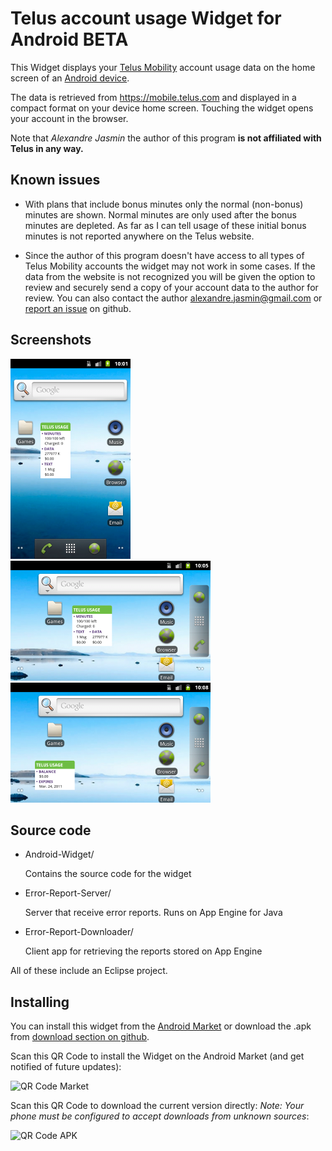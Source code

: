 Telus account usage Widget for Android BETA
===========================================

This Widget displays your [Telus Mobility][1] account usage data on the home screen of an [Android device][2].

The data is retrieved from https://mobile.telus.com and displayed in a compact format on your device home screen.
Touching the widget opens your account in the browser.

Note that *Alexandre Jasmin* the author of this program **is not affiliated with Telus in any way.**


Known issues
------------

 - With plans that include bonus minutes only the normal (non-bonus) minutes are shown. Normal minutes are only used
after the bonus minutes are depleted. As far as I can tell usage of these initial bonus minutes is not reported
anywhere on the Telus website.

 - Since the author of this program doesn't have access to all types of Telus Mobility accounts the widget may not
work in some cases. If the data from the website is not recognized you will be given the option to review and
securely send a copy of your account data to the author for review. You can also contact the author
alexandre.jasmin@gmail.com or [report an issue][3] on github.


Screenshots
-----------
![Screenshot](https://github.com/ajasmin/telus_usage_android_widget/raw/master/media/screenshot-1-small.png)
![Screenshot](https://github.com/ajasmin/telus_usage_android_widget/raw/master/media/screenshot-2-small.png)
![Screenshot](https://github.com/ajasmin/telus_usage_android_widget/raw/master/media/screenshot-3-small.png)


Source code
-----------

 - Android-Widget/

      Contains the source code for the widget  


 - Error-Report-Server/

      Server that receive error reports. Runs on App Engine for Java


 - Error-Report-Downloader/

      Client app for retrieving the reports stored on App Engine


All of these include an Eclipse project.


Installing
----------

You can install this widget from the [Android Market][4] or download the .apk from [download section on github][5].

Scan this QR Code to install the Widget on the Android Market (and get notified of future updates):

![QR Code Market](https://chart.googleapis.com/chart?cht=qr&chs=200x200&chl=market%3A//details%3Fid%3Dcom.github.ajasmin.telususageandroidwidget&chld=H|0)

Scan this QR Code to download the current version directly:
*Note: Your phone must be configured to accept downloads from unknown sources*:

![QR Code APK](https://chart.googleapis.com/chart?cht=qr&chs=200x200&chl=https://github.com/downloads/ajasmin/telus_usage_android_widget/Telus-Usage-BETA-5.apk&chld=H|0)




  [1]: http://www.telusmobility.com/ "Telus Website"
  [2]: http://www.android.com/ "Android Website"
  [3]: https://github.com/ajasmin/telus_usage_android_widget/issues "Issues"
  [4]: https://market.android.com/details?id=com.github.ajasmin.telususageandroidwidget "Market download"
  [5]: https://github.com/ajasmin/telus_usage_android_widget/downloads "github downloads"
